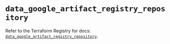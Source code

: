# `data_google_artifact_registry_repository`

Refer to the Terraform Registry for docs: [`data_google_artifact_registry_repository`](https://registry.terraform.io/providers/hashicorp/google/6.3.0/docs/data-sources/artifact_registry_repository).
